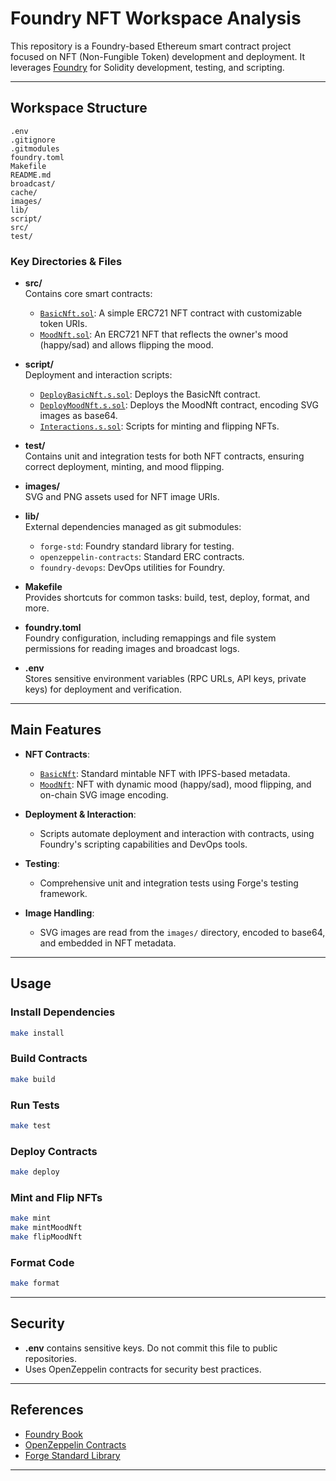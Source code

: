 # Foundry NFT Workspace Analysis

This repository is a Foundry-based Ethereum smart contract project focused on NFT (Non-Fungible Token) development and deployment. It leverages [Foundry](https://book.getfoundry.sh/) for Solidity development, testing, and scripting.

---

## Workspace Structure

```
.env
.gitignore
.gitmodules
foundry.toml
Makefile
README.md
broadcast/
cache/
images/
lib/
script/
src/
test/
```

### Key Directories & Files

- **src/**  
  Contains core smart contracts:

  - [`BasicNft.sol`](src/BasicNft.sol): A simple ERC721 NFT contract with customizable token URIs.
  - [`MoodNft.sol`](src/MoodNft.sol): An ERC721 NFT that reflects the owner's mood (happy/sad) and allows flipping the mood.

- **script/**  
  Deployment and interaction scripts:

  - [`DeployBasicNft.s.sol`](script/DeployBasicNft.s.sol): Deploys the BasicNft contract.
  - [`DeployMoodNft.s.sol`](script/DeployMoodNft.s.sol): Deploys the MoodNft contract, encoding SVG images as base64.
  - [`Interactions.s.sol`](script/Interactions.s.sol): Scripts for minting and flipping NFTs.

- **test/**  
  Contains unit and integration tests for both NFT contracts, ensuring correct deployment, minting, and mood flipping.

- **images/**  
  SVG and PNG assets used for NFT image URIs.

- **lib/**  
  External dependencies managed as git submodules:

  - `forge-std`: Foundry standard library for testing.
  - `openzeppelin-contracts`: Standard ERC contracts.
  - `foundry-devops`: DevOps utilities for Foundry.

- **Makefile**  
  Provides shortcuts for common tasks: build, test, deploy, format, and more.

- **foundry.toml**  
  Foundry configuration, including remappings and file system permissions for reading images and broadcast logs.

- **.env**  
  Stores sensitive environment variables (RPC URLs, API keys, private keys) for deployment and verification.

---

## Main Features

- **NFT Contracts**:

  - [`BasicNft`](src/BasicNft.sol): Standard mintable NFT with IPFS-based metadata.
  - [`MoodNft`](src/MoodNft.sol): NFT with dynamic mood (happy/sad), mood flipping, and on-chain SVG image encoding.

- **Deployment & Interaction**:

  - Scripts automate deployment and interaction with contracts, using Foundry's scripting capabilities and DevOps tools.

- **Testing**:

  - Comprehensive unit and integration tests using Forge's testing framework.

- **Image Handling**:
  - SVG images are read from the `images/` directory, encoded to base64, and embedded in NFT metadata.

---

## Usage

### Install Dependencies

```sh
make install
```

### Build Contracts

```sh
make build
```

### Run Tests

```sh
make test
```

### Deploy Contracts

```sh
make deploy
```

### Mint and Flip NFTs

```sh
make mint
make mintMoodNft
make flipMoodNft
```

### Format Code

```sh
make format
```

---

## Security

- **.env** contains sensitive keys. Do not commit this file to public repositories.
- Uses OpenZeppelin contracts for security best practices.

---

## References

- [Foundry Book](https://book.getfoundry.sh/)
- [OpenZeppelin Contracts](https://github.com/OpenZeppelin/openzeppelin-contracts)
- [Forge Standard Library](https://github.com/foundry-rs/forge-std)

---
